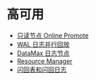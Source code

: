 # 高可用

- [只读节点 Online Promote](./avail-online-promote.md) <Badge type="tip" text="V11 / v1.1.1-" vertical="top" />
- [WAL 日志并行回放](./avail-parallel-replay.md) <Badge type="tip" text="V11 / v1.1.17-" vertical="top" />
- [DataMax 日志节点](./datamax.md) <Badge type="tip" text="V11 / v1.1.6-" vertical="top" />
- [Resource Manager](./resource-manager.md) <Badge type="tip" text="V11 / v1.1.1-" vertical="top" />
- [闪回表和闪回日志](./flashback-table.md) <Badge type="tip" text="V11 / v1.1.22-" vertical="top" />
